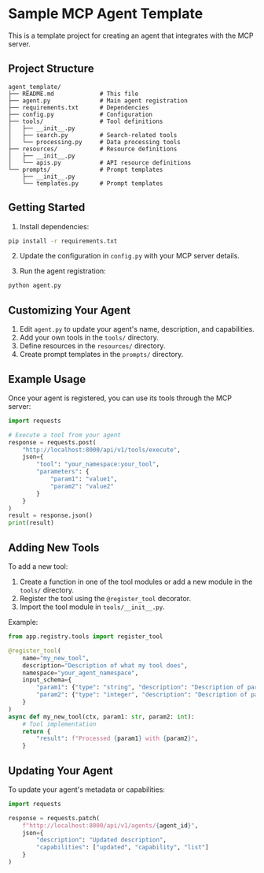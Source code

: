 # Sample MCP Agent Template

This is a template project for creating an agent that integrates with the MCP server.

## Project Structure

```
agent_template/
├── README.md             # This file
├── agent.py              # Main agent registration
├── requirements.txt      # Dependencies
├── config.py             # Configuration
├── tools/                # Tool definitions
│   ├── __init__.py
│   ├── search.py         # Search-related tools
│   └── processing.py     # Data processing tools
├── resources/            # Resource definitions
│   ├── __init__.py
│   └── apis.py           # API resource definitions
└── prompts/              # Prompt templates
    ├── __init__.py
    └── templates.py      # Prompt templates
```

## Getting Started

1. Install dependencies:
```bash
pip install -r requirements.txt
```

2. Update the configuration in `config.py` with your MCP server details.

3. Run the agent registration:
```bash
python agent.py
```

## Customizing Your Agent

1. Edit `agent.py` to update your agent's name, description, and capabilities.
2. Add your own tools in the `tools/` directory.
3. Define resources in the `resources/` directory.
4. Create prompt templates in the `prompts/` directory.

## Example Usage

Once your agent is registered, you can use its tools through the MCP server:

```python
import requests

# Execute a tool from your agent
response = requests.post(
    "http://localhost:8000/api/v1/tools/execute",
    json={
        "tool": "your_namespace:your_tool",
        "parameters": {
            "param1": "value1",
            "param2": "value2"
        }
    }
)
result = response.json()
print(result)
```

## Adding New Tools

To add a new tool:

1. Create a function in one of the tool modules or add a new module in the `tools/` directory.
2. Register the tool using the `@register_tool` decorator.
3. Import the tool module in `tools/__init__.py`.

Example:

```python
from app.registry.tools import register_tool

@register_tool(
    name="my_new_tool",
    description="Description of what my tool does",
    namespace="your_agent_namespace",
    input_schema={
        "param1": {"type": "string", "description": "Description of param1"},
        "param2": {"type": "integer", "description": "Description of param2"}
    }
)
async def my_new_tool(ctx, param1: str, param2: int):
    # Tool implementation
    return {
        "result": f"Processed {param1} with {param2}",
    }
```

## Updating Your Agent

To update your agent's metadata or capabilities:

```python
import requests

response = requests.patch(
    f"http://localhost:8000/api/v1/agents/{agent_id}",
    json={
        "description": "Updated description",
        "capabilities": ["updated", "capability", "list"]
    }
)
``` 